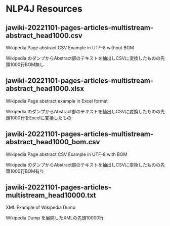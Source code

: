 # NLP4J Resources

## jawiki-20221101-pages-articles-multistream-abstract_head1000.csv    

Wikipedia Page abstract CSV Example in UTF-8 without BOM

Wikipedia のダンプからAbstract部のテキストを抽出しCSVに変換したものの先頭1000行BOM無し

## jawiki-20221101-pages-articles-multistream-abstract_head1000.xlsx

Wikipedia Page abstract example in Excel format

Wikipedia のダンプからAbstract部のテキストを抽出しCSVに変換したものの先頭1000行をExcelに変換したもの


## jawiki-20221101-pages-articles-multistream-abstract_head1000_bom.csv

Wikipedia Page abstract CSV Example in UTF-8 with BOM

Wikipedia のダンプからAbstract部のテキストを抽出しCSVに変換したものの先頭1000行BOM有り

## jawiki-20221101-pages-articles-multistream_head10000.txt

XML Example of Wikipedia Dump

Wikipedia Dump を展開したXMLの先頭10000行


